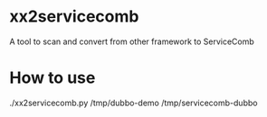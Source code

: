 # xx2servicecomb
A tool to scan and convert from other framework to ServiceComb

# How to use
./xx2servicecomb.py /tmp/dubbo-demo /tmp/servicecomb-dubbo
